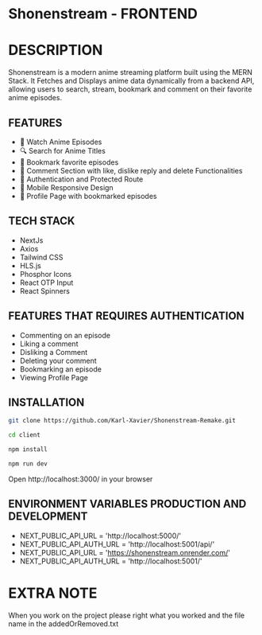 # Shonenstream - FRONTEND

# DESCRIPTION
Shonenstream is a modern anime streaming platform built using the MERN Stack. It Fetches and Displays anime data dynamically from a backend API, allowing users to search, stream, bookmark and comment on their favorite anime episodes.

## FEATURES
- 🎥 Watch Anime Episodes
- 🔍 Search for Anime Titles
- 📔 Bookmark favorite episodes
- 💬 Comment Section with like, dislike reply and delete Functionalities
- 🔐 Authentication and Protected Route
- 📱 Mobile Responsive Design
- 👩 Profile Page with bookmarked episodes

## TECH STACK
- NextJs
- Axios
- Tailwind CSS
- HLS.js
- Phosphor Icons
- React OTP Input
- React Spinners

## FEATURES THAT REQUIRES AUTHENTICATION

- Commenting on an episode
- Liking a comment
- Disliking a Comment
- Deleting your comment
- Bookmarking an episode
- Viewing Profile Page

## INSTALLATION
```bash
git clone https://github.com/Karl-Xavier/Shonenstream-Remake.git

cd client

npm install

npm run dev
```

Open http://localhost:3000/ in your browser


## ENVIRONMENT VARIABLES PRODUCTION AND DEVELOPMENT

- NEXT_PUBLIC_API_URL = 'http://localhost:5000/'
- NEXT_PUBLIC_API_AUTH_URL = 'http://localhost:5001/api/'
- NEXT_PUBLIC_API_URL = 'https://shonenstream.onrender.com/'
- NEXT_PUBLIC_API_AUTH_URL = 'http://localhost:5001/'

# EXTRA NOTE

When you work on the project please right what you worked and the file name in the addedOrRemoved.txt